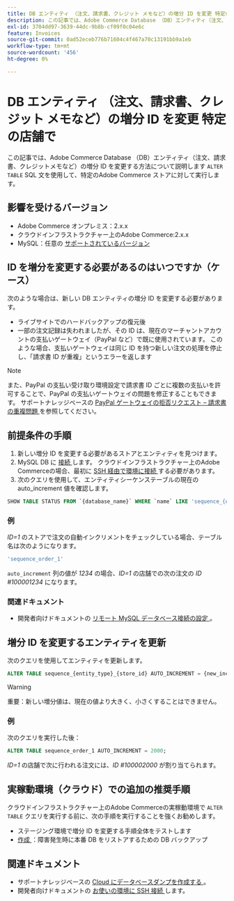 ```yaml
---
title: DB エンティティ （注文、請求書、クレジット メモなど）の増分 ID を変更 特定の店舗で
description: この記事では、Adobe Commerce Database （DB）エンティティ（注文、請求書、クレジットメモなど）の増分 ID を変更する方法について説明します 「ALTER TABLE」 SQL 文を使用して、特定のAdobe Commerce ストアに対して実行します。
exl-id: 3704dd97-3639-44dc-9b8b-cf09f0c04e6c
feature: Invoices
source-git-commit: 0ad52eceb776b71604c4f467a70c13191bb9a1eb
workflow-type: tm+mt
source-wordcount: '456'
ht-degree: 0%

---
```


# DB エンティティ （注文、請求書、クレジット メモなど）の増分 ID を変更 特定の店舗で

この記事では、Adobe Commerce Database （DB）エンティティ（注文、請求書、クレジットメモなど）の増分 ID を変更する方法について説明します `ALTER TABLE` SQL 文を使用して、特定のAdobe Commerce ストアに対して実行します。

## 影響を受けるバージョン

* Adobe Commerce オンプレミス：2.x.x
* クラウドインフラストラクチャー上のAdobe Commerce:2.x.x
* MySQL：任意の [ サポートされているバージョン ](https://devdocs.magento.com/guides/v2.2/install-gde/system-requirements-tech.html#database)

## ID を増分を変更する必要があるのはいつですか（ケース）

次のような場合は、新しい DB エンティティの増分 ID を変更する必要があります。

* ライブサイトでのハードバックアップの復元後
* 一部の注文記録は失われましたが、その ID は、現在のマーチャントアカウントの支払いゲートウェイ（PayPal など）で既に使用されています。 このような場合、支払いゲートウェイは同じ ID を持つ新しい注文の処理を停止し、「請求書 ID が重複」というエラーを返します

>[!NOTE]
>
>また、PayPal の支払い受け取り環境設定で請求書 ID ごとに複数の支払いを許可することで、PayPal の支払いゲートウェイの問題を修正することもできます。 サポートナレッジベースの [PayPal ゲートウェイの拒否リクエスト – 請求書の重複問題 ](/help/troubleshooting/payments/paypal-gateway-rejected-request-duplicate-invoice-issue.md) を参照してください。

## 前提条件の手順

1. 新しい増分 ID を変更する必要があるストアとエンティティを見つけます。
1. MySQL DB に [ 接続 ](https://devdocs.magento.com/guides/v2.2/install-gde/prereq/mysql_remote.html) します。 クラウドインフラストラクチャー上のAdobe Commerceの場合、最初に [SSH 経由で環境に接続 ](https://experienceleague.adobe.com/docs/commerce-cloud-service/user-guide/develop/secure-connections.html) する必要があります。
1. 次のクエリを使用して、エンティティシーケンステーブルの現在の auto\_increment 値を確認します。

```sql
SHOW TABLE STATUS FROM `{database_name}` WHERE `name` LIKE 'sequence_{entity_type}_{store_id}';
```

### 例

*ID=1* のストアで注文の自動インクリメントをチェックしている場合、テーブル名は次のようになります。

```sql
'sequence_order_1'
```

`auto_increment` 列の値が *1234* の場合、*ID=1* の店舗での次の注文の *ID \#100001234* になります。

### 関連ドキュメント

* 開発者向けドキュメントの [ リモート MySQL データベース接続の設定 ](https://devdocs.magento.com/guides/v2.2/install-gde/prereq/mysql_remote.html)。

## 増分 ID を変更するエンティティを更新

次のクエリを使用してエンティティを更新します。

```sql
ALTER TABLE sequence_{entity_type}_{store_id} AUTO_INCREMENT = {new_increment_value};
```

>[!WARNING]
>
>重要：新しい増分値は、現在の値より大きく、小さくすることはできません。

### 例

次のクエリを実行した後：

```sql
ALTER TABLE sequence_order_1 AUTO_INCREMENT = 2000;
```

*ID=1* の店舗で次に行われる注文には、*ID \#100002000* が割り当てられます。

## 実稼動環境（クラウド）での追加の推奨手順

クラウドインフラストラクチャー上のAdobe Commerceの実稼動環境で `ALTER TABLE` クエリを実行する前に、次の手順を実行することを強くお勧めします。

* ステージング環境で増分 ID を変更する手順全体をテストします
* [ 作成 ](/help/how-to/general/create-database-dump-on-cloud.md)：障害発生時に本番 DB をリストアするための DB バックアップ

## 関連ドキュメント

* サポートナレッジベースの [Cloud にデータベースダンプを作成する ](/help/how-to/general/create-database-dump-on-cloud.md)。
* 開発者向けドキュメントの [ お使いの環境に SSH 接続 ](https://experienceleague.adobe.com/docs/commerce-cloud-service/user-guide/develop/secure-connections.html) します。
